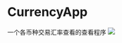 CurrencyApp
===========

一个各币种交易汇率查看的查看程序
[![](http://dl.dropboxusercontent.com/s/9iibevn5lctm85o/screenshot.png)](http://dl.dropboxusercontent.com/s/9iibevn5lctm85o/screenshot.png)
